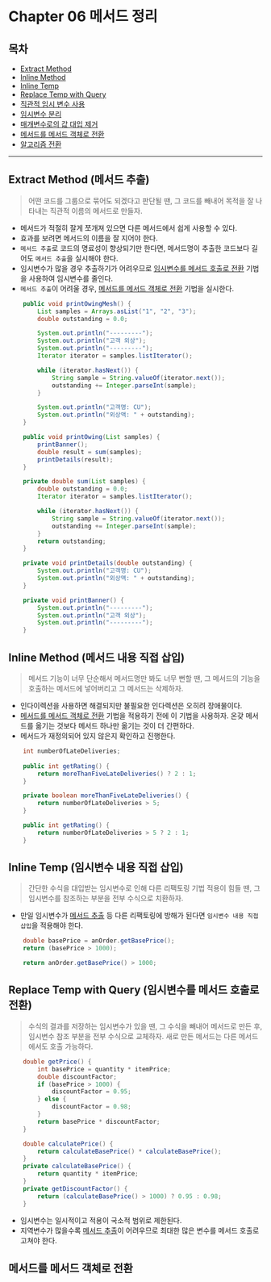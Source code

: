 # Chapter 06 메서드 정리 

## 목차 ##
- [Extract Method](#1)
- [Inline Method](#2)
- [Inline Temp](#3)
- [Replace Temp with Query](#4)
- [직관적 임시 변수 사용](#5)
- [임시변수 분리](#6)
- [매개변수로의 값 대입 제거](#7)
- [메서드를 메서드 객체로 전환](#8)
- [알고리즘 전환](#9)

---

<a name="1"></a>
## Extract Method (메서드 추출) ##
> 어떤 코드를 그룹으로 묶어도 되겠다고 판단될 땐, 
> 그 코드를 빼내어 목적을 잘 나타내는 직관적 이름의 메서드로 만들자.

- 메서드가 적절히 잘게 쪼개져 있으면 다른 메서드에서 쉽게 사용할 수 있다.
- 효과를 보려면 메서드의 이름을 잘 지어야 한다.
- `메서드 추출`로 코드의 명료성이 향상되기만 한다면, 메서드명이 추출한 코드보다 길어도 `메서드 추출`을 실시해야 한다.
- 임시변수가 많을 경우 추출하기가 어려우므로 [임시변수를 메서드 호출로 전환](#4) 기법을 사용하여 임시변수를 줄인다.
- `메서드 추출`이 어려울 경우, [메서드를 메서드 객체로 전환](#8) 기법을 실시한다.

```java
    public void printOwingMesh() {
        List samples = Arrays.asList("1", "2", "3");
        double outstanding = 0.0;

        System.out.println("---------");
        System.out.println("고객 외상");
        System.out.println("---------");
        Iterator iterator = samples.listIterator();

        while (iterator.hasNext()) {
            String sample = String.valueOf(iterator.next());
            outstanding += Integer.parseInt(sample);
        }

        System.out.println("고객명: CU");
        System.out.println("외상액: " + outstanding);
    }
```
```java
    public void printOwing(List samples) {
        printBanner();
        double result = sum(samples);
        printDetails(result);
    }

    private double sum(List samples) {
        double outstanding = 0.0;
        Iterator iterator = samples.listIterator();

        while (iterator.hasNext()) {
            String sample = String.valueOf(iterator.next());
            outstanding += Integer.parseInt(sample);
        }
        return outstanding;
    }

    private void printDetails(double outstanding) {
        System.out.println("고객명: CU");
        System.out.println("외상액: " + outstanding);
    }

    private void printBanner() {
        System.out.println("---------");
        System.out.println("고객 외상");
        System.out.println("---------");
    }
```

<a name="2"></a>
## Inline Method (메서드 내용 직접 삽입) ##
> 메서드 기능이 너무 단순해서 메서드명만 봐도 너무 뻔할 땐, 
> 그 메서드의 기능을 호출하는 메서드에 넣어버리고 그 메서드는 삭제하자.

- 인다이렉션을 사용하면 해결되지만 불필요한 인다렉션은 오히려 장애물이다.
- [메서드를 메서드 객체로 전환](#8) 기법을 적용하기 전에 이 기법을 사용하자. 온갖 메서드를 옮기는 것보다 메서드 하나만 옮기는 것이 더 간편하다.
- 메서드가 재정의되어 있지 않은지 확인하고 진행한다.

```java
    int numberOfLateDeliveries;
    
    public int getRating() {
        return moreThanFiveLateDeliveries() ? 2 : 1;
    }

    private boolean moreThanFiveLateDeliveries() {
        return numberOfLateDeliveries > 5;
    }
``` 
```java
    public int getRating() {
        return numberOfLateDeliveries > 5 ? 2 : 1;
    }
```

<a name="3"></a>
## Inline Temp (임시변수 내용 직접 삽입) ##
> 간단한 수식을 대입받는 임시변수로 인해 다른 리팩토링 기법 적용이 힘들 땐,
> 그 임시변수를 참조하는 부분을 전부 수식으로 치환하자.

- 만일 임시변수가 [메서드 추출](#1) 등 다른 리팩토링에 방해가 된다면 `임시변수 내용 직접 삽입`을 적용해야 한다.

```java
    double basePrice = anOrder.getBasePrice();
    return (basePrice > 1000);

```
```java
    return anOrder.getBasePrice() > 1000;
```

<a name="4"></a>
## Replace Temp with Query (임시변수를 메서드 호출로 전환) ##
> 수식의 결과를 저장하는 임시변수가 있을 땐, 
> 그 수식을 빼내어 메서드로 만든 후, 임시변수 참조 부분을 전부 수식으로 교체하자.
> 새로 만든 메서드는 다른 메서드에서도 호출 가능하다.

```java
    double getPrice() {
        int basePrice = quantity * itemPrice;
        double discountFactor;
        if (basePrice > 1000) {
            discountFactor = 0.95;
        } else {
            discountFactor = 0.98;
        }
        return basePrice * discountFactor;
    }
```
```java
    double calculatePrice() {
        return calculateBasePrice() * calculateBasePrice();
    }
    private calculateBasePrice() {
        return quantity * itemPrice;
    } 
    private getDiscountFactor() {
        return (calculateBasePrice() > 1000) ? 0.95 : 0.98;       
    }  
```

- 임시변수는 일시적이고 적용이 국소적 범위로 제한된다. 
- 지역변수가 많을수록 [메서드 추출](#1)이 어려우므로 최대한 많은 변수를 메서드 호출로 고쳐야 한다.


<a name="8"></a>
## 메서드를 메서드 객체로 전환 ##
